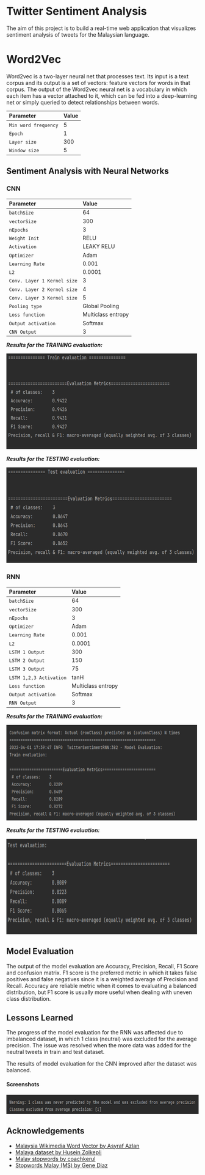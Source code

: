 # Twitter Sentiment Analysis

The aim of this project is to build a real-time web application that visualizes sentiment analysis of tweets for the Malaysian language.

# Word2Vec

Word2vec is a two-layer neural net that processes text. Its input is a text corpus and its output is a set of vectors: feature vectors for words in that corpus. The output of the Word2vec neural net is a vocabulary in which each item has a vector attached to it, which can be fed into a deep-learning net or simply queried to detect relationships between words.

| Parameter           | Value       |
| :--------           | :---------- |
| `Min word frequency`| 5           |
| `Epoch`             | 1           |
| `Layer size`        | 300         |
| `Window size`       | 5           |

## Sentiment Analysis with Neural Networks

### CNN

| Parameter                  | Value              |
| :--------                  | :----------        |
| `batchSize`                | 64                 |
| `vectorSize`               | 300                |
| `nEpochs`                  | 3                  |
| `Weight Init`              | RELU               |
| `Activation`               | LEAKY RELU         |
| `Optimizer`                |  Adam              |
| `Learning Rate`            |  0.001             |
| `L2`                       | 0.0001             |
| `Conv. Layer 1 Kernel size`|  3                 |
| `Conv. Layer 2 Kernel size`|  4                 |
| `Conv. Layer 3 Kernel size`|  5                 | 
| `Pooling type`             | Global Pooling     |
| `Loss function `           | Multiclass entropy |
| `Output activation`        | Softmax            |
| `CNN Output`               |  3                 |

***Results for the TRAINING evaluation:***

<img src="public/CNN_TRAIN.png" alt="Logo" width="500" height="250">

***Results for the TESTING evaluation:***

<img src="public/CNN_TEST.png" alt="Logo" width="500" height="250">

### RNN

| Parameter              | Value              |
| :--------              | :----------        |
| `batchSize`            | 64                 |
| `vectorSize`           | 300                |
| `nEpochs`              | 3                  |
| `Optimizer`            |  Adam              |
| `Learning Rate`        | 0.001              |
| `L2`                   | 0.0001             |
| `LSTM 1 Output`        |  300               |
| `LSTM 2 Output`        |  150               | 
| `LSTM 3 Output`        |  75                |
| `LSTM 1,2,3 Activation`|  tanH              |
| `Loss function `       | Multiclass entropy |
| `Output activation`    | Softmax            |
| `RNN Output`           |  3                 |

***Results for the TRAINING evaluation:***

<img src="public/RNN_TRAIN.png" alt="Logo" width="500" height="250">

***Results for the TESTING evaluation:***

<img src="public/RNN_TEST.png" alt="Logo" width="500" height="250">

## Model Evaluation

The output of the model evaluation are Accuracy, Precision, Recall, F1 Score and confusion matrix. F1 score is the preferred metric in which it takes false positives and false negatives since it is a weighted average of Precision and Recall. Accuracy are reliable metric when it comes to evaluating a balanced distribution, but F1 score is usually more useful when dealing with uneven class distribution.

## Lessons Learned

The progress of the model evaluation for the RNN was affected due to imbalanced dataset, in which 1 class (neutral) was excluded for the average precision. The issue was resolved when the more data was added for the neutral tweets in train and test dataset.

The results of model evaluation for the CNN improved after the dataset was balanced.

#### Screenshots

<img src="public/RNN_EXCLUDED.png" alt="RNN error(solved)" width="650" height="50">

## Acknowledgements

 - [Malaysia Wikimedia Word Vector by Asyraf Azlan](https://github.com/AsyrafAzlan/malay-word2vec-tsne)
 - [Malaya dataset by Husein Zolkepli](https://github.com/huseinzol05/malay-dataset)
 - [Malay stopwords by coachkerul ](https://blog.kerul.net/2014/01/list-of-malay-stop-words.html)
 - [Stopwords Malay (MS) by Gene Diaz](https://github.com/stopwords-iso/stopwords-ms)

